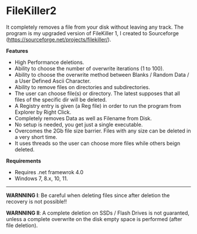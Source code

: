 # FileKiller2
It completely removes a file from your disk without leaving any track.
The program is my upgraded version of FileKiller 1, I created to Sourceforge (https://sourceforge.net/projects/filekiller/).

**Features**
- High Performance deletions.
- Ability to choose the number of overwrite iterations (1 to 100).
- Ability to choose the overwrite method between Blanks / Random Data / a User Defined Ascii Character.
- Ability to remove files on directories and subdirectories.
- The user can choose file(s) or directory. The latest supposes that all files of the specific dir will be deleted.
- A Registry entry is given (a Reg file) in order to run the program from Explorer by Right Click.
- Completely removes Data as well as Filename from Disk.
- No setup is needed, you get just a single executable.
- Overcomes the 2Gb file size barrier. Files with any size can be deleted in a very short time.
- It uses threads so the user can choose more files while others beign deleted.

**Requirements**
- Requires .net framewrok 4.0
- Windows 7, 8.x, 10, 11.

---
**WARNNING I**: Be careful when deleting files since after deletion the recovery is not possible!!

**WARNNING II**: A complete deletion on SSDs / Flash Drives is not guaranted, unless a complete overwrite on the disk empty space is performed (after file deletion).  
